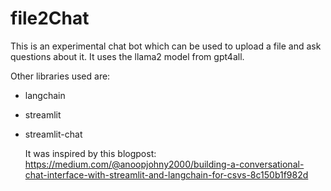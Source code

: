 # file2Chat
This is an experimental chat bot which can be used to upload a file and ask questions about it. It uses the llama2 model from gpt4all.

Other libraries used are:
- langchain
- streamlit
- streamlit-chat

  It was inspired by this blogpost: https://medium.com/@anoopjohny2000/building-a-conversational-chat-interface-with-streamlit-and-langchain-for-csvs-8c150b1f982d
